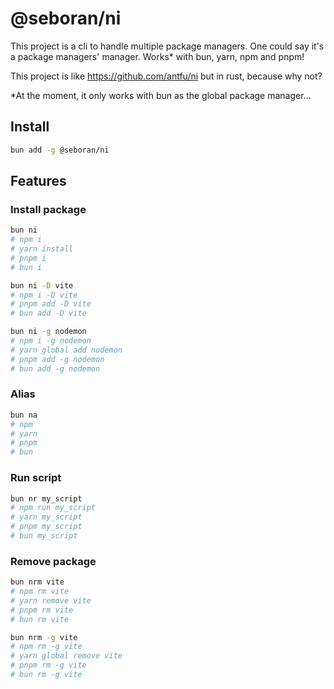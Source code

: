 # @seboran/ni

This project is a cli to handle multiple package managers. One could say it's a package managers' manager. Works* with bun, yarn, npm and pnpm!

This project is like <https://github.com/antfu/ni> but in rust, because why not?

*At the moment, it only works with bun as the global package manager...

## Install

```sh
bun add -g @seboran/ni
```

## Features

### Install package

```sh
bun ni
# npm i
# yarn install
# pnpm i
# bun i
```

```sh
bun ni -D vite
# npm i -D vite
# pnpm add -D vite
# bun add -D vite
```

```sh
bun ni -g nodemon
# npm i -g nodemon
# yarn global add nodemon
# pnpm add -g nodemon
# bun add -g nodemon
```

### Alias

```sh
bun na
# npm
# yarn
# pnpm
# bun
```

### Run script

```sh
bun nr my_script
# npm run my_script
# yarn my_script
# pnpm my_script
# bun my_script
```

### Remove package

```sh
bun nrm vite
# npm rm vite
# yarn remove vite
# pnpm rm vite
# bun rm vite
```

```sh
bun nrm -g vite
# npm rm -g vite
# yarn global remove vite
# pnpm rm -g vite
# bun rm -g vite
```
